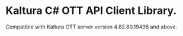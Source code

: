 # Kaltura C# OTT API Client Library.
Compatible with Kaltura OTT server version 4.82.80.19496 and above.
